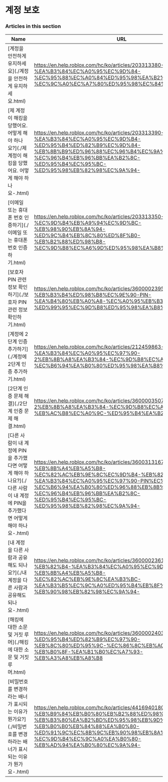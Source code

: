# 계정 보호  
### Articles in this section
Name|URL
-|-
[계정을 안전하게 유지하세요](./계정을 안전하게 유지하세요.html) |https://en.help.roblox.com/hc/ko/articles/203313380-%EA%B3%84%EC%A0%95%EC%9D%84-%EC%95%88%EC%A0%84%ED%95%98%EA%B2%8C-%EC%9C%A0%EC%A7%80%ED%95%98%EC%84%B8%EC%9A%94
[제 계정이 해킹을 당했어요. 어떻게 해야 하나요?](./제 계정이 해킹을 당했어요. 어떻게 해야 하나요-.html) |https://en.help.roblox.com/hc/ko/articles/203313390-%EC%A0%9C-%EA%B3%84%EC%A0%95%EC%9D%B4-%ED%95%B4%ED%82%B9%EC%9D%84-%EB%8B%B9%ED%96%88%EC%96%B4%EC%9A%94-%EC%96%B4%EB%96%BB%EA%B2%8C-%ED%95%B4%EC%95%BC-%ED%95%98%EB%82%98%EC%9A%94-
[이메일 또는 휴대폰 번호 인증하기](./이메일 또는 휴대폰 번호 인증하기.html) |https://en.help.roblox.com/hc/ko/articles/203313350-%EC%9D%B4%EB%A9%94%EC%9D%BC-%EB%98%90%EB%8A%94-%ED%9C%B4%EB%8C%80%ED%8F%B0-%EB%B2%88%ED%98%B8-%EC%9D%B8%EC%A6%9D%ED%95%98%EA%B8%B0
[보호자 PIN 관련 정보 확인하기](./보호자 PIN 관련 정보 확인하기.html) |https://en.help.roblox.com/hc/ko/articles/360000239523-%EB%B3%B4%ED%98%B8%EC%9E%90-PIN-%EA%B4%80%EB%A0%A8-%EC%A0%95%EB%B3%B4-%ED%99%95%EC%9D%B8%ED%95%98%EA%B8%B0
[계정에 2단계 인증 추가하기](./계정에 2단계 인증 추가하기.html) |https://en.help.roblox.com/hc/ko/articles/212459863-%EA%B3%84%EC%A0%95%EC%97%90-2%EB%8B%A8%EA%B3%84-%EC%9D%B8%EC%A6%9D-%EC%B6%94%EA%B0%80%ED%95%98%EA%B8%B0
[2단계 인증 문제 해결](./2단계 인증 문제 해결.html) |https://en.help.roblox.com/hc/ko/articles/360000350706-2%EB%8B%A8%EA%B3%84-%EC%9D%B8%EC%A6%9D-%EB%AC%B8%EC%A0%9C-%ED%95%B4%EA%B2%B0
[다른 사람이 내 계정에 PIN을 추가했다면 어떻게 해야 하나요?](./다른 사람이 내 계정에 PIN을 추가했다면 어떻게 해야 하나요-.html) |https://en.help.roblox.com/hc/ko/articles/360031316752-%EB%8B%A4%EB%A5%B8-%EC%82%AC%EB%9E%8C%EC%9D%B4-%EB%82%B4-%EA%B3%84%EC%A0%95%EC%97%90-PIN%EC%9D%84-%EC%B6%94%EA%B0%80%ED%96%88%EB%8B%A4%EB%A9%B4-%EC%96%B4%EB%96%BB%EA%B2%8C-%ED%95%B4%EC%95%BC-%ED%95%98%EB%82%98%EC%9A%94-
[내 계정을 다른 사람과 공유해도 되나요?](./내 계정을 다른 사람과 공유해도 되나요-.html) |https://en.help.roblox.com/hc/ko/articles/360000236103-%EB%82%B4-%EA%B3%84%EC%A0%95%EC%9D%84-%EB%8B%A4%EB%A5%B8-%EC%82%AC%EB%9E%8C%EA%B3%BC-%EA%B3%B5%EC%9C%A0%ED%95%B4%EB%8F%84-%EB%90%98%EB%82%98%EC%9A%94-
[해킹에 대한 소문 및 거짓 루머](./해킹에 대한 소문 및 거짓 루머.html) |https://en.help.roblox.com/hc/ko/articles/360000240346-%ED%95%B4%ED%82%B9%EC%97%90-%EB%8C%80%ED%95%9C-%EC%86%8C%EB%AC%B8-%EB%B0%8F-%EA%B1%B0%EC%A7%93-%EB%A3%A8%EB%A8%B8
[비밀번호를 변경하라는 배너가 표시되는 이유가 뭔가요?](./비밀번호를 변경하라는 배너가 표시되는 이유가 뭔가요-.html) |https://en.help.roblox.com/hc/ko/articles/4416940180500-%EB%B9%84%EB%B0%80%EB%B2%88%ED%98%B8%EB%A5%BC-%EB%B3%80%EA%B2%BD%ED%95%98%EB%9D%BC%EB%8A%94-%EB%B0%B0%EB%84%88%EA%B0%80-%ED%91%9C%EC%8B%9C%EB%90%98%EB%8A%94-%EC%9D%B4%EC%9C%A0%EA%B0%80-%EB%AD%94%EA%B0%80%EC%9A%94-